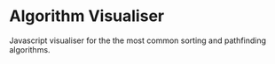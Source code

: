 # Algorithm Visualiser

Javascript visualiser for the the most common sorting and pathfinding algorithms.
